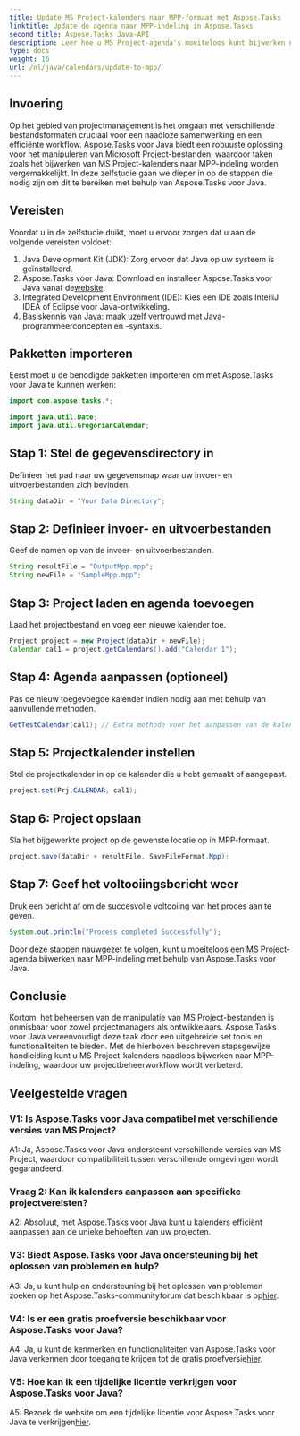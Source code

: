 ```yaml
---
title: Update MS Project-kalenders naar MPP-formaat met Aspose.Tasks
linktitle: Update de agenda naar MPP-indeling in Aspose.Tasks
second_title: Aspose.Tasks Java-API
description: Leer hoe u MS Project-agenda's moeiteloos kunt bijwerken naar MPP-indeling met behulp van Aspose.Tasks voor Java.
type: docs
weight: 16
url: /nl/java/calendars/update-to-mpp/
---
```

## Invoering

Op het gebied van projectmanagement is het omgaan met verschillende bestandsformaten cruciaal voor een naadloze samenwerking en een efficiënte workflow. Aspose.Tasks voor Java biedt een robuuste oplossing voor het manipuleren van Microsoft Project-bestanden, waardoor taken zoals het bijwerken van MS Project-kalenders naar MPP-indeling worden vergemakkelijkt. In deze zelfstudie gaan we dieper in op de stappen die nodig zijn om dit te bereiken met behulp van Aspose.Tasks voor Java.

## Vereisten

Voordat u in de zelfstudie duikt, moet u ervoor zorgen dat u aan de volgende vereisten voldoet:

1. Java Development Kit (JDK): Zorg ervoor dat Java op uw systeem is geïnstalleerd.
2.  Aspose.Tasks voor Java: Download en installeer Aspose.Tasks voor Java vanaf de[website](https://releases.aspose.com/tasks/java/).
3. Integrated Development Environment (IDE): Kies een IDE zoals IntelliJ IDEA of Eclipse voor Java-ontwikkeling.
4. Basiskennis van Java: maak uzelf vertrouwd met Java-programmeerconcepten en -syntaxis.

## Pakketten importeren

Eerst moet u de benodigde pakketten importeren om met Aspose.Tasks voor Java te kunnen werken:

```java
import com.aspose.tasks.*;

import java.util.Date;
import java.util.GregorianCalendar;
```

## Stap 1: Stel de gegevensdirectory in

Definieer het pad naar uw gegevensmap waar uw invoer- en uitvoerbestanden zich bevinden.

```java
String dataDir = "Your Data Directory";
```

## Stap 2: Definieer invoer- en uitvoerbestanden

Geef de namen op van de invoer- en uitvoerbestanden.

```java
String resultFile = "OutputMpp.mpp";
String newFile = "SampleMpp.mpp";
```

## Stap 3: Project laden en agenda toevoegen

Laad het projectbestand en voeg een nieuwe kalender toe.

```java
Project project = new Project(dataDir + newFile);
Calendar cal1 = project.getCalendars().add("Calendar 1");
```

## Stap 4: Agenda aanpassen (optioneel)

Pas de nieuw toegevoegde kalender indien nodig aan met behulp van aanvullende methoden.

```java
GetTestCalendar(cal1); // Extra methode voor het aanpassen van de kalender, indien nodig
```

## Stap 5: Projectkalender instellen

Stel de projectkalender in op de kalender die u hebt gemaakt of aangepast.

```java
project.set(Prj.CALENDAR, cal1);
```

## Stap 6: Project opslaan

Sla het bijgewerkte project op de gewenste locatie op in MPP-formaat.

```java
project.save(dataDir + resultFile, SaveFileFormat.Mpp);
```

## Stap 7: Geef het voltooiingsbericht weer

Druk een bericht af om de succesvolle voltooiing van het proces aan te geven.

```java
System.out.println("Process completed Successfully");
```

Door deze stappen nauwgezet te volgen, kunt u moeiteloos een MS Project-agenda bijwerken naar MPP-indeling met behulp van Aspose.Tasks voor Java.

## Conclusie

Kortom, het beheersen van de manipulatie van MS Project-bestanden is onmisbaar voor zowel projectmanagers als ontwikkelaars. Aspose.Tasks voor Java vereenvoudigt deze taak door een uitgebreide set tools en functionaliteiten te bieden. Met de hierboven beschreven stapsgewijze handleiding kunt u MS Project-kalenders naadloos bijwerken naar MPP-indeling, waardoor uw projectbeheerworkflow wordt verbeterd.

## Veelgestelde vragen

### V1: Is Aspose.Tasks voor Java compatibel met verschillende versies van MS Project?

A1: Ja, Aspose.Tasks voor Java ondersteunt verschillende versies van MS Project, waardoor compatibiliteit tussen verschillende omgevingen wordt gegarandeerd.

### Vraag 2: Kan ik kalenders aanpassen aan specifieke projectvereisten?

A2: Absoluut, met Aspose.Tasks voor Java kunt u kalenders efficiënt aanpassen aan de unieke behoeften van uw projecten.

### V3: Biedt Aspose.Tasks voor Java ondersteuning bij het oplossen van problemen en hulp?

 A3: Ja, u kunt hulp en ondersteuning bij het oplossen van problemen zoeken op het Aspose.Tasks-communityforum dat beschikbaar is op[hier](https://forum.aspose.com/c/tasks/15).

### V4: Is er een gratis proefversie beschikbaar voor Aspose.Tasks voor Java?

 A4: Ja, u kunt de kenmerken en functionaliteiten van Aspose.Tasks voor Java verkennen door toegang te krijgen tot de gratis proefversie[hier](https://releases.aspose.com/).

### V5: Hoe kan ik een tijdelijke licentie verkrijgen voor Aspose.Tasks voor Java?

 A5: Bezoek de website om een tijdelijke licentie voor Aspose.Tasks voor Java te verkrijgen[hier](https://purchase.aspose.com/temporary-license/).
